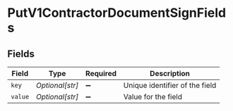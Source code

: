 # PutV1ContractorDocumentSignFields


## Fields

| Field                          | Type                           | Required                       | Description                    |
| ------------------------------ | ------------------------------ | ------------------------------ | ------------------------------ |
| `key`                          | *Optional[str]*                | :heavy_minus_sign:             | Unique identifier of the field |
| `value`                        | *Optional[str]*                | :heavy_minus_sign:             | Value for the field            |